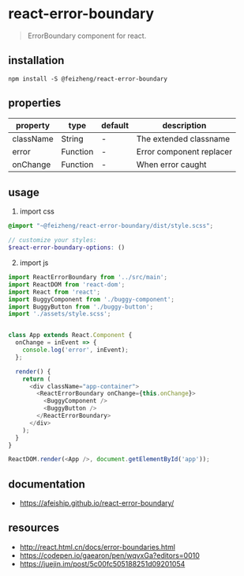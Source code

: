 # react-error-boundary
> ErrorBoundary component for react.

## installation
```shell
npm install -S @feizheng/react-error-boundary
```
## properties
| property  | type     | default | description              |
| --------- | -------- | ------- | ------------------------ |
| className | String   | -       | The extended classname   |
| error     | Function | -       | Error component replacer |
| onChange  | Function | -       | When error caught        |

## usage
1. import css
  ```scss
  @import "~@feizheng/react-error-boundary/dist/style.scss";

  // customize your styles:
  $react-error-boundary-options: ()
  ```
2. import js
  ```js
  import ReactErrorBoundary from '../src/main';
  import ReactDOM from 'react-dom';
  import React from 'react';
  import BuggyComponent from './buggy-component';
  import BuggyButton from './buggy-button';
  import './assets/style.scss';


  class App extends React.Component {
    onChange = inEvent => {
      console.log('error', inEvent);
    };

    render() {
      return (
        <div className="app-container">
          <ReactErrorBoundary onChange={this.onChange}>
            <BuggyComponent />
            <BuggyButton />
          </ReactErrorBoundary>
        </div>
      );
    }
  }

  ReactDOM.render(<App />, document.getElementById('app'));
  ```

## documentation
- https://afeiship.github.io/react-error-boundary/

## resources
- http://react.html.cn/docs/error-boundaries.html
- https://codepen.io/gaearon/pen/wqvxGa?editors=0010
- https://juejin.im/post/5c00fc505188251d09201054
